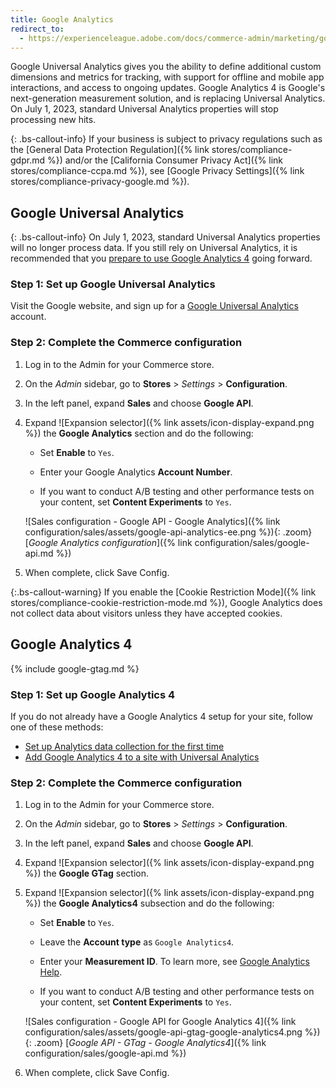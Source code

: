 ```yaml
---
title: Google Analytics
redirect_to:
  - https://experienceleague.adobe.com/docs/commerce-admin/marketing/google-tools/google-universal-analytics.html
---
```


Google Universal Analytics gives you the ability to define additional custom dimensions and metrics for tracking, with support for offline and mobile app interactions, and access to ongoing updates. Google Analytics 4 is Google's next-generation measurement solution, and is replacing Universal Analytics. On July 1, 2023, standard Universal Analytics properties will stop processing new hits.

{: .bs-callout-info}
If your business is subject to privacy regulations such as the [General Data Protection Regulation]({% link stores/compliance-gdpr.md %}) and/or the [California Consumer Privacy Act]({% link stores/compliance-ccpa.md %}), see [Google Privacy Settings]({% link stores/compliance-privacy-google.md %}).

## Google Universal Analytics

{: .bs-callout-info}
On July 1, 2023, standard Universal Analytics properties will no longer process data. If you still rely on Universal Analytics, it is recommended that you [prepare to use Google Analytics 4](https://support.google.com/analytics/answer/10759417) going forward.

### Step 1: Set up Google Universal Analytics

Visit the Google website, and sign up for a [Google Universal Analytics][1] account.

### Step 2: Complete the Commerce configuration

1. Log in to the Admin for your Commerce store.

1. On the _Admin_ sidebar, go to **Stores** > _Settings_ > **Configuration**.

1. In the left panel, expand **Sales** and choose **Google API**.

1. Expand ![Expansion selector]({% link assets/icon-display-expand.png %}) the **Google Analytics** section and do the following:

   - Set **Enable** to `Yes`.

   - Enter your Google Analytics **Account Number**.

   - If you want to conduct A/B testing and other performance tests on your content, set **Content Experiments** to `Yes`.

   ![Sales configuration - Google API - Google Analytics]({% link configuration/sales/assets/google-api-analytics-ee.png %}){: .zoom}
   [_Google Analytics configuration_]({% link configuration/sales/google-api.md %})

1. When complete, click <span class="btn">Save Config</span>.

{:.bs-callout-warning}
If you enable the [Cookie Restriction Mode]({% link stores/compliance-cookie-restriction-mode.md %}), Google Analytics does not collect data about visitors unless they have accepted cookies.

## Google Analytics 4

{% include google-gtag.md %}

### Step 1: Set up Google Analytics 4

If you do not already have a Google Analytics 4 setup for your site, follow one of these methods:

- [Set up Analytics data collection for the first time](https://support.google.com/analytics/answer/9304153)
- [Add Google Analytics 4 to a site with Universal Analytics](https://support.google.com/analytics/answer/9744165)

### Step 2: Complete the Commerce configuration

1. Log in to the Admin for your Commerce store.

1. On the _Admin_ sidebar, go to **Stores** > _Settings_ > **Configuration**.

1. In the left panel, expand **Sales** and choose **Google API**.

1. Expand ![Expansion selector]({% link assets/icon-display-expand.png %}) the **Google GTag** section.

1. Expand ![Expansion selector]({% link assets/icon-display-expand.png %}) the **Google Analytics4** subsection and do the following:

   - Set **Enable** to `Yes`.

   - Leave the **Account type** as `Google Analytics4`.

   - Enter your **Measurement ID**. To learn more, see [Google Analytics Help](https://support.google.com/analytics/answer/9539598).

   - If you want to conduct A/B testing and other performance tests on your content, set **Content Experiments** to `Yes`.

   ![Sales configuration - Google API for Google Analytics 4]({% link configuration/sales/assets/google-api-gtag-google-analytics4.png %}){: .zoom}
   [_Google API - GTag - Google Analytics4_]({% link configuration/sales/google-api.md %})

1. When complete, click <span class="btn">Save Config</span>.

[1]: https://support.google.com/analytics/answer/2817075?hl=en
